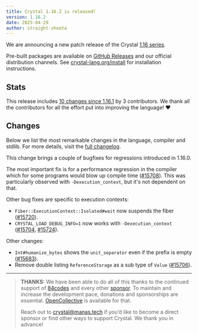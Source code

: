```yaml
---
title: Crystal 1.16.2 is released!
version: 1.16.2
date: 2025-04-29
author: straight-shoota
---
```

We are announcing a new patch release of the Crystal [1.16 series](/_releases/2025-04-09-1.16.0-released.md).

Pre-built packages are available on [GitHub Releases](https://github.com/crystal-lang/crystal/releases/tag/1.16.2)
and our official distribution channels.
See [crystal-lang.org/install](https://crystal-lang.org/install/) for
installation instructions.

## Stats

This release includes [10 changes since 1.16.1](https://github.com/crystal-lang/crystal/pulls?q=is%3Apr+milestone%3A1.16.2)
by 3 contributors.  We thank all the contributors for all the effort put into
improving the language! ❤️

## Changes

Below we list the most remarkable changes in the language, compiler and stdlib.
For more details, visit the [full changelog](https://github.com/crystal-lang/crystal/releases/tag/1.16.2).

This change brings a couple of bugfixes for regressions introduced in 1.16.0.

The most important fix is for a performance regression in the compiler which
for some programs would blow up compile time ([#15708]). This was particularly
observed with `-Dexecution_context`, but it's not dependent on that.

Other bug fixes are specific to execution contexts:

- `Fiber::ExecutionContext::Isolated#wait` now suspends the fiber ([#15720]).
- `CRYSTAL_LOAD_DEBUG_INFO=1` now works with `-Dexecution_context` ([#15704], [#15724]).

Other changes:

- `Int#humanize_bytes` shows the `unit_separator` even if the prefix is empty ([#15683]).
- Remove double listing `ReferenceStorage` as a sub type of `Value` ([#15706]).

[#15708]: https://github.com/crystal-lang/crystal/issues/15708
[#15720]: https://github.com/crystal-lang/crystal/issues/15720
[#15704]: https://github.com/crystal-lang/crystal/issues/15704
[#15724]: https://github.com/crystal-lang/crystal/issues/15724
[#15683]: https://github.com/crystal-lang/crystal/issues/15683
[#15706]: https://github.com/crystal-lang/crystal/issues/15706

---

> **THANKS:**
> We have been able to do all of this thanks to the continued support of [84codes](https://www.84codes.com/) and every other [sponsor](/sponsors).
> To maintain and increase the development pace, donations and sponsorships are
> essential.  [OpenCollective](https://opencollective.com/crystal-lang) is
> available for that.
>
> Reach out to [crystal@manas.tech](mailto:crystal@manas.tech)
> if you’d like to become a direct sponsor or find other ways to support Crystal.
> We thank you in advance!
